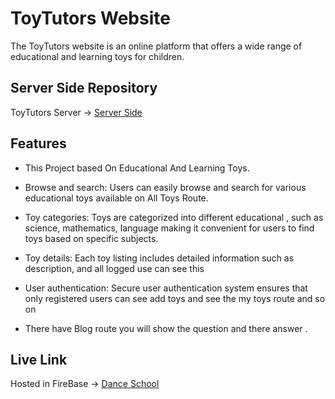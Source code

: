 # ToyTutors Website

The ToyTutors website is an online platform that offers a wide range of educational and learning toys for children.

## Server Side Repository 

ToyTutors Server  -> [Server Side](https://github.com/AbdullahANoman/Toy-Tutors-Server-Side)


## Features

- This Project based On Educational And Learning Toys.

- Browse and search: Users can easily browse and search for various educational toys available on All Toys Route.

- Toy categories: Toys are categorized into different educational , such as science, mathematics, language making it convenient for users to find toys based on specific subjects.

- Toy details: Each toy listing includes detailed information such as description, and all logged use can see this

- User authentication: Secure user authentication system ensures that only registered users can see add toys and see the my toys route and so on


- There have Blog route you will show the question and there answer  .

## Live Link

Hosted in FireBase -> [Dance School](https://toys-marketplace-auth.web.app/)
